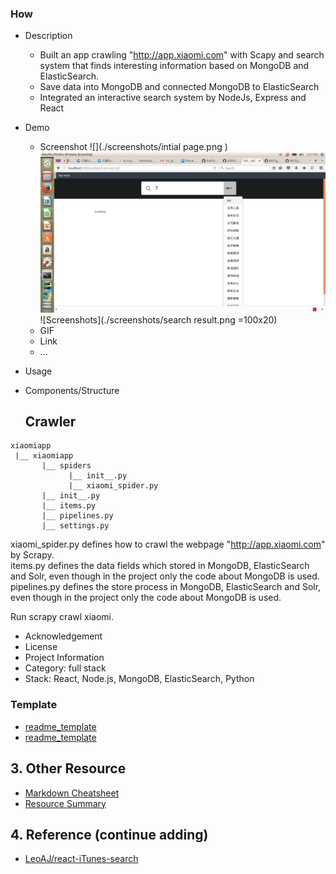 
### How
- Description
  - Built an app crawling "http://app.xiaomi.com" with Scapy and search system that finds interesting information based on MongoDB and ElasticSearch. 
  - Save data into MongoDB and connected MongoDB to ElasticSearch 
  - Integrated an interactive search system by NodeJs, Express and React 

- Demo
  - Screenshot
    ![](./screenshots/intial page.png )
    ![Screenshots](./screenshots/search.png )
    ![Screenshots](./screenshots/search result.png =100x20)
  - GIF
  - Link
  - ...
- Usage
- Components/Structure
  ## Crawler

```
xiaomiapp
 |__ xiaomiapp
       |__ spiders
             |__ init__.py
             |__ xiaomi_spider.py
       |__ init__.py
       |__ items.py
       |__ pipelines.py
       |__ settings.py
```

xiaomi_spider.py defines how to crawl the webpage "http://app.xiaomi.com" by Scrapy.  
items.py defines the data fields which stored in MongoDB, ElasticSearch and Solr, even though in the project only the code about MongoDB is used.  
pipelines.py defines the store process in MongoDB, ElasticSearch and Solr, even though in the project only the code about MongoDB is used.  

Run scrapy crawl xiaomi.


- Acknowledgement
- License
- Project Information
 - Category: full stack
 - Stack: React, Node.js, MongoDB, ElasticSearch, Python

### Template
- [readme_template](https://github.com/hackjustu/Github-Ranking-FrontEnd)
- [readme_template](https://github.com/nirvanastar)

## 3. Other Resource
- [Markdown Cheatsheet](https://github.com/adam-p/markdown-here/wiki/Markdown-Cheatsheet#headers)
- [Resource Summary](./Resource.md)

## 4. Reference (continue adding)
- [LeoAJ/react-iTunes-search](https://github.com/LeoAJ/react-iTunes-search)
